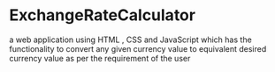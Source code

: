 # ExchangeRateCalculator
a web application using HTML , CSS and JavaScript which has the functionality 
to convert any given currency value to equivalent desired currency value as per the requirement of the user

